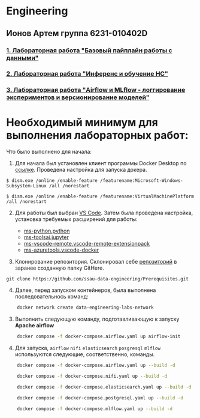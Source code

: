# Engineering

## Ионов Артем группа 6231-010402D

### [1. Лабораторная работа "Базовый пайплайн работы с данными"]()

### [2. Лабораторная работа "Инференс и обучение НС"]()

### [3. Лабораторная работа "Airflow и MLflow - логгирование экспериментов и версионирование моделей"]()

# Необходимый минимум для выполнения лабораторных работ:

Что было выполнено для начала:

1. Для начала был установлен клиент программы Docker Desktop по [ссылке](https://www.docker.com/products/docker-desktop/). Проведена настройка для запуска докера.
   
 ```
$ dism.exe /online /enable-feature /featurename:Microsoft-Windows-Subsystem-Linux /all /norestart
 ```

 ```
$ dism.exe /online /enable-feature /featurename:VirtualMachinePlatform /all /norestart
 ```
2. Для работы был выбран [VS Code](https://code.visualstudio.com/insiders/). Затем была проведена настройка, установка требуемых расширений для работы:

   * [ms-python.python](https://marketplace.visualstudio.com/items?itemName=ms-python.python)
   * [ms-toolsai.jupyter](https://marketplace.visualstudio.com/items?itemName=ms-toolsai.jupyter)
   * [ms-vscode-remote.vscode-remote-extensionpack](https://marketplace.visualstudio.com/items?itemName=ms-vscode-remote.vscode-remote-extensionpack)
   * [ms-azuretools.vscode-docker](https://marketplace.visualstudio.com/items?itemName=ms-azuretools.vscode-docker)

3. Клонирование репозитория. Склонировал себе [репозиторий](https://github.com/ssau-data-engineering/Prerequisites.git ) в заранее созданную папку GitHere.

 ```
git clone https://github.com/ssau-data-engineering/Prerequisites.git 
 ```
4. Далее, перед запуском контейнеров, была выполнена последовательнось команд:


```bash
    docker network create data-engineering-labs-network
```

3. Выполнить следующую команду, подготавливающую к запуску **Apache airflow**

```bash
    docker compose -f docker-compose.airflow.yaml up airflow-init
```

4. Для запуска, `airflow` `nifi` `elasticsearch` `posgresql` `mlflow` используются следующие, соответственно, команды.

```bash
    docker compose -f docker-compose.airflow.yaml up --build -d
```    
    
```bash
    docker compose -f docker-compose.nifi.yaml up --build -d
```    
    
```bash
    docker compose -f docker-compose.elasticsearch.yaml up --build -d
```    
    
```bash
    docker compose -f docker-compose.postgresql.yaml up --build -d
```

```bash
    docker compose -f docker-compose.mlflow.yaml up --build -d
```
